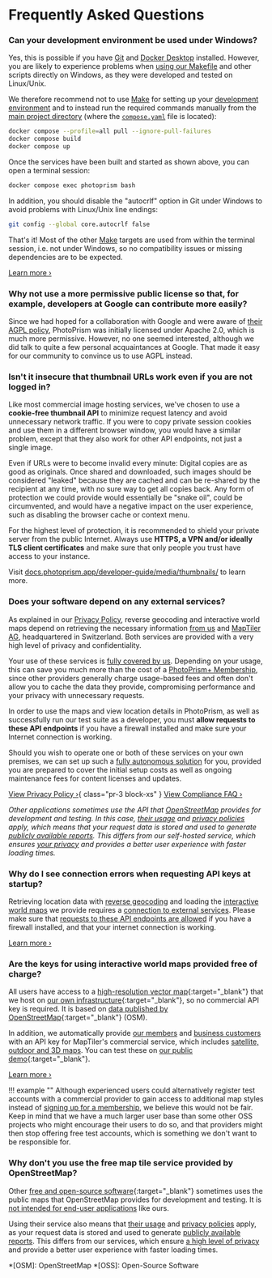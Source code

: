 # Frequently Asked Questions

### Can your development environment be used under Windows?

Yes, this is possible if you have [Git](https://git-scm.com/) and [Docker Desktop](https://docs.docker.com/desktop/install/windows-install/) installed. However, you are likely to experience problems when [using our Makefile](https://github.com/photoprism/photoprism/blob/develop/Makefile) and other scripts directly on Windows, as they were developed and tested on Linux/Unix.

We therefore recommend not to use [Make](https://www.gnu.org/software/make/) for setting up your [development environment](setup.md) and to instead run the required commands manually from the [main project directory](https://github.com/photoprism/photoprism/tree/develop) (where the [`compose.yaml`](https://github.com/photoprism/photoprism/blob/develop/compose.yaml) file is located):

```bash
docker compose --profile=all pull --ignore-pull-failures
docker compose build
docker compose up
```

Once the services have been built and started as shown above, you can open a terminal session:

```bash
docker compose exec photoprism bash
```

In addition, you should disable the "autocrlf" option in Git under Windows to avoid problems with Linux/Unix line endings:

```bash
git config --global core.autocrlf false
```

That's it! Most of the other [Make](https://www.gnu.org/software/make/) targets are used from within the terminal session, i.e. not under Windows, so no compatibility issues or missing dependencies are to be expected.

[Learn more ›](setup.md#step-3-install-the-dependencies-and-start-developing)

### Why not use a more permissive public license so that, for example, developers at Google can contribute more easily?

Since we had hoped for a collaboration with Google and were aware of [their AGPL policy](https://opensource.google/documentation/reference/using/agpl-policy), PhotoPrism was initially licensed under Apache 2.0, which is much more permissive. However, no one seemed interested, although we did talk to quite a few personal acquaintances at Google. That made it easy for our community to convince us to use AGPL instead.

### Isn't it insecure that thumbnail URLs work even if you are not logged in?

Like most commercial image hosting services, we've chosen to use a **cookie-free thumbnail API** to minimize request latency and avoid unnecessary network traffic. If you were to copy private session cookies and use them in a different browser window, you would have a similar problem, except that they also work for other API endpoints, not just a single image.

Even if URLs were to become invalid every minute: Digital copies are as good as originals. Once shared and downloaded, such images should be considered "leaked" because they are cached and can be re-shared by the recipient at any time, with no sure way to get all copies back. Any form of protection we could provide would essentially be "snake oil", could be circumvented, and would have a negative impact on the user experience, such as disabling the browser cache or context menu.

For the highest level of protection, it is recommended to shield your private server from the public Internet. Always use **HTTPS, a VPN and/or ideally TLS client certificates** and make sure that only people you trust have access to your instance.

Visit [docs.photoprism.app/developer-guide/media/thumbnails/](https://docs.photoprism.app/developer-guide/media/thumbnails/) to learn more.

### Does your software depend on any external services?

As explained in our [Privacy Policy](https://www.photoprism.app/privacy#section-7), reverse geocoding and interactive world maps depend on retrieving the necessary information [from us](https://www.photoprism.app/contact) and [MapTiler AG](https://www.maptiler.com/contacts/), headquartered in Switzerland. Both services are provided with a very high level of privacy and confidentiality.

Your use of these services is [fully covered by us](../getting-started/faq.md#are-the-keys-for-using-interactive-world-maps-provided-free-of-charge). Depending on your usage, this can save you much more than the cost of a [PhotoPrism+ Membership](https://www.photoprism.app/membership), since other providers generally charge usage-based fees and often don't allow you to cache the data they provide, compromising performance and your privacy with unnecessary requests.

In order to use the maps and view location details in PhotoPrism, as well as successfully run our test suite as a developer, you must **allow requests to these API endpoints** if you have a firewall installed and make sure your Internet connection is working.

Should you wish to operate one or both of these services on your own premises, we can set up such a [fully autonomous solution](https://www.photoprism.app/kb/compliance-faq#fully-autonomous-solution) for you, provided you are prepared to cover the initial setup costs as well as ongoing maintenance fees for content licenses and updates.

[View Privacy Policy ›](https://www.photoprism.app/privacy#section-7){ class="pr-3 block-xs" } [View Compliance FAQ ›](https://www.photoprism.app/kb/compliance-faq#privacy)

*Other applications sometimes use the API that [OpenStreetMap](https://operations.osmfoundation.org/policies/tiles/) provides for development and testing. In this case, [their usage](https://operations.osmfoundation.org/policies/tiles/) and [privacy policies](https://wiki.osmfoundation.org/wiki/Privacy_Policy) apply, which means that your request data is stored and used to generate [publicly available reports](https://planet.openstreetmap.org/tile_logs/). This differs from our self-hosted service, which ensures [your privacy](https://www.photoprism.app/privacy) and provides a better user experience with faster loading times.*

### Why do I see connection errors when requesting API keys at startup?

Retrieving location data with [reverse geocoding](https://www.photoprism.app/privacy#section-7) and loading the [interactive world maps](https://www.photoprism.app/privacy#section-8) we provide requires a [connection to external services](#does-your-software-depend-on-any-external-services). Please make sure that [requests to these API endpoints are allowed](../getting-started/troubleshooting/firewall.md#outgoing-connections) if you have a firewall installed, and that your internet connection is working.

[Learn more ›](../getting-started/troubleshooting/firewall.md#outgoing-connections)

### Are the keys for using interactive world maps provided free of charge?

All users have access to a [high-resolution vector map](https://maps.photoprism.app/){:target="_blank"} that we host on [our own infrastructure](https://github.com/photoprism/photoprism/issues/2998){:target="_blank"}, so no commercial API key is required. It is based on [data published by OpenStreetMap](https://planet.openstreetmap.org/){:target="_blank"} (OSM).

In addition, we automatically provide [our members](https://www.photoprism.app/membership) and [business customers](https://www.photoprism.app/teams#compare) with an API key for MapTiler's commercial service, which includes [satellite, outdoor and 3D maps](https://www.photoprism.app/kb/personal#maps-and-places). You can test these on [our public demo](https://try.photoprism.app/library/places){:target="_blank"}.

[Learn more ›](https://www.photoprism.app/kb/personal#maps-and-places)

!!! example ""
    Although experienced users could alternatively register test accounts with a commercial provider to gain access to additional map styles instead of [signing up for a membership](https://www.photoprism.app/membership), we believe this would not be fair. Keep in mind that we have a much larger user base than some other OSS projects who might encourage their users to do so, and that providers might then stop offering free test accounts, which is something we don't want to be responsible for.

### Why don't you use the free map tile service provided by OpenStreetMap?

Other [free and open-source software](https://en.wikipedia.org/wiki/Free_and_open-source_software){:target="_blank"} sometimes uses the public maps that OpenStreetMap provides for development and testing. It is [not intended for end-user applications](https://operations.osmfoundation.org/policies/tiles/) like ours.

Using their service also means that [their usage](https://operations.osmfoundation.org/policies/tiles/) and [privacy policies](https://wiki.osmfoundation.org/wiki/Privacy_Policy) apply, as your request data is stored and used to generate [publicly available reports](https://planet.openstreetmap.org/tile_logs/). This differs from our services, which ensure [a high level of privacy](https://www.photoprism.app/privacy) and provide a better user experience with faster loading times.

*[OSM]: OpenStreetMap
*[OSS]: Open-Source Software
